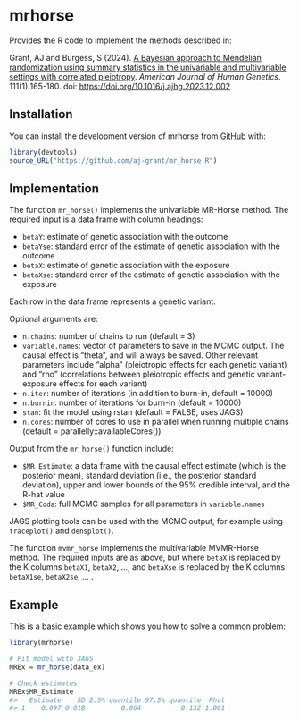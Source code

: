 
# mrhorse

Provides the R code to implement the methods described in:

Grant, AJ and Burgess, S (2024). [A Bayesian approach to Mendelian
randomization using summary statistics in the univariable and
multivariable settings with correlated
pleiotropy](https://doi.org/10.1016/j.ajhg.2023.12.002). *American
Journal of Human Genetics*. 111(1):165-180. doi:
<https://doi.org/10.1016/j.ajhg.2023.12.002>

## Installation

You can install the development version of mrhorse from
[GitHub](https://github.com/) with:

``` r
library(devtools)
source_URL("https://github.com/aj-grant/mr_horse.R")
```

## Implementation

The function `mr_horse()` implements the univariable MR-Horse method.
The required input is a data frame with column headings:

- `betaY`: estimate of genetic association with the outcome
- `betaYse`: standard error of the estimate of genetic association with
  the outcome
- `betaX`: estimate of genetic association with the exposure
- `betaXse`: standard error of the estimate of genetic association with
  the exposure

Each row in the data frame represents a genetic variant.

Optional arguments are:

- `n.chains`: number of chains to run (default = 3)
- `variable.names`: vector of parameters to save in the MCMC output. The
  causal effect is “theta”, and will always be saved. Other relevant
  parameters include “alpha” (pleiotropic effects for each genetic
  variant) and “rho” (correlations between pleiotropic effects and
  genetic variant-exposure effects for each variant)
- `n.iter`: number of iterations (in addition to burn-in, default =
  10000)
- `n.burnin`: number of iterations for burn-in (default = 10000)
- `stan`: fit the model using rstan (default = FALSE, uses JAGS)
- `n.cores`: number of cores to use in parallel when running multiple
  chains (default = parallelly::availableCores())

Output from the `mr_horse()` function include:

- `$MR_Estimate`: a data frame with the causal effect estimate (which is
  the posterior mean), standard deviation (i.e., the posterior standard
  deviation), upper and lower bounds of the 95% credible interval, and
  the R-hat value
- `$MR_Coda`: full MCMC samples for all parameters in `variable.names`

JAGS plotting tools can be used with the MCMC output, for example using
`traceplot()` and `densplot()`.

The function `mvmr_horse` implements the multivariable MVMR-Horse
method. The required inputs are as above, but where `betaX` is replaced
by the K columns `betaX1`, `betaX2`, …, and `betaXse` is replaced by the
K columns `betaX1se`, `betaX2se`, … .

## Example

This is a basic example which shows you how to solve a common problem:

``` r
library(mrhorse)
```

``` r
# Fit model with JAGS
MREx = mr_horse(data_ex)
```

``` r
# Check estimates
MREx$MR_Estimate
#>   Estimate    SD 2.5% quantile 97.5% quantile  Rhat
#> 1    0.097 0.018         0.064          0.132 1.001
```
